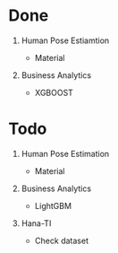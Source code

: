 # Done

1. Human Pose Estiamtion
    - Material

2. Business Analytics
    - XGBOOST

# Todo

1. Human Pose Estimation
    - Material

2. Business Analytics
    - LightGBM

3. Hana-TI
    - Check dataset
